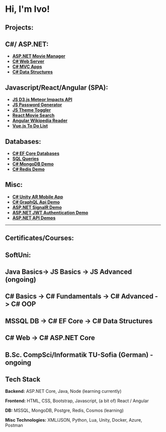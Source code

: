 
# Hi, I'm Ivo! 

## Projects:

## C#/ ASP.NET:
- **[ASP.NET Movie Manager](https://github.com/ivaaak/ASP.NET-MovieManager)**
- **[C# Web Server](https://github.com/ivaaak/CSharp-Web-Server/tree/main/HTTP%20Server%20Basic)**
- **[C# MVC Apps](https://github.com/ivaaak/CSharp-Web-Server)**
- **[C# Data Structures](https://github.com/ivaaak/CSharp-Data-Structures)**

## Javascript/React/Angular (SPA):

- **[JS D3.js Meteor Impacts API](https://github.com/ivaaak/JS-D3-Map-Meteor-Impacts)**
- **[JS Password Generator](https://github.com/ivaaak/JS-Password-generator)**
- **[JS Theme Toggler](https://github.com/ivaaak/JS-Theme-Toggle)**
- **[React Movie Search](https://github.com/ivaaak/React-MovieSearch-SPA)**
- **[Angular Wikipedia Reader](https://github.com/ivaaak/Angular-Wikipedia-Reader)**
- **[Vue.js To Do List](https://github.com/ivaaak/VueJS-To-Do-List)**


## Databases:

- **[C# EF Core Databases](https://github.com/ivaaak/CSharp-DB-EF-Core-Projects)**
- **[SQL Queries](https://github.com/ivaaak/MS-SQL)**
- **[C# MongoDB Demo](https://github.com/ivaaak/CSharp-MongoDB-Demo)**
- **[C# Redis Demo](https://github.com/ivaaak/CSharp-Redis-Demo)**

## Misc:
- **[C# Unity AR Mobile App](https://github.com/ivaaak/Unity/tree/main/AR%20Furniture%20Test)**
- **[C# GraphQL Api Demo](https://github.com/ivaaak/GraphQL-Api-Demo)**
- **[ASP.NET SignalR Demo](https://github.com/ivaaak/SignalR-Demo/tree/main/SignalRChat)**
- **[ASP.NET JWT Authentication Demo](https://github.com/ivaaak/ASP.NET-JWT-Auth)**
- **[ASP.NET API Demos](https://github.com/ivaaak/CSharp-API)**

-------
## Certificates/Courses:

**SoftUni:**
-
Java Basics->
JS Basics ->
JS Advanced (ongoing)
-

C# Basics ->
C# Fundamentals ->
C# Advanced ->
C# OOP
-

MSSQL DB ->
C# EF Core ->
C# Data Structures
-

C# Web ->
C# ASP.NET Core
-

**B.Sc. CompSci/Informatik TU-Sofia (German)** - ongoing
-


## Tech Stack

**Backend:**  ASP.NET Core, Java, Node (learning currently)

**Frontend:** HTML, CSS, Bootstrap, Javascript, (a bit of) React / Angular

**DB:** MSSQL, MongoDB, Postgre, Redis, Cosmos (learning)

**Misc Technologies:** XML/JSON, Python, Lua, Unity, Docker, Azure, Postman
